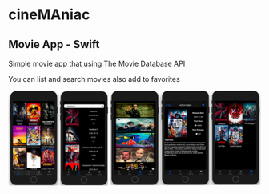 # cineMAniac
## Movie App - Swift

Simple movie app that using The Movie Database API 

You can list and search movies also add to favorites 

![](Cine.png)
